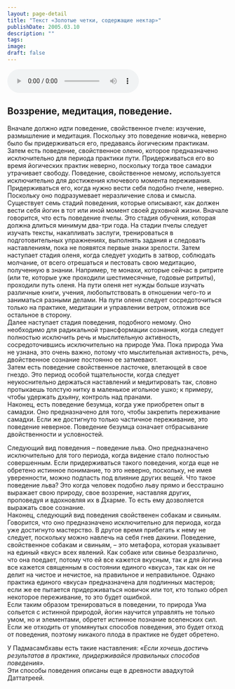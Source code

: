 ```yaml
---
layout: page-detail
title: "Текст «Золотые четки, содержащие нектар»"
publishDate: 2005.03.10
description: ""
tags:
image:
draft: false
---
```


<audio title="2005.03.10 - Текст «Золотые четки, содержащие нектар».mp3" src="https://filer-api.advayta.org/v1.0/public/files/75690" controls=""></audio>

## **Воззрение, медитация, поведение.**
 Вначале должно идти поведение, свойственное пчеле: изучение, размышление и медитация. Поскольку это поведение новичка, неверно было бы придерживаться его, предаваясь йогическим практикам. Затем есть поведение, свойственное оленю, которое предназначено исключительно для периода практики пути. Придерживаться его во время йогических практик неверно, поскольку тогда твое самадхи утрачивает свободу. Поведение, свойственное немому, используется исключительно для достижения ключевого момента переживания. Придерживаться его, когда нужно вести себя подобно пчеле, неверно. Поскольку оно подразумевает неразличение слова и смысла.   
 Существует семь стадий поведения, которые описывают, как должен вести себя йогин в тот или иной момент своей духовной жизни. Вначале говорится, что есть поведение пчелы. Это стадия обучения, которая должна длиться минимум два-три года. На стадии пчелы следует изучать тексты, накапливать заслуги, тренироваться в подготовительных упражнениях, выполнять задания и следовать наставлениям, пока не появятся первые знаки зрелости. Затем наступает стадия оленя, когда следует уходить в затвор, соблюдать молчание, от всего отрешаться и пестовать свою медитацию, полученную в знании. Например, те монахи, которые сейчас в ритрите (или те, которые уже проходили шестимесячные, годовые ритриты), проходили путь оленя. На пути оленя нет нужды больше изучать различные книги, учения, любопытствовать в отношении чего-то и заниматься разными делами. На пути оленя следует сосредоточиться только на практике, медитации и управлении ветром, отложив все остальное в сторону.   
 Далее наступает стадия поведения, подобного немому. Оно необходимо для радикальной трансформации сознания, когда следует полностью исключить речь и мыслительную активность, сосредоточившись исключительно на природе Ума. Пока природа Ума не узнана, это очень важно, потому что мыслительная активность, речь, двойственное сознание постоянно ее затмевают.   
 Затем есть поведение свойственное ласточке, влетающей в свое гнездо. Это период особой тщательности, когда следует неукоснительно держаться наставлений и медитировать так, словно протыкаешь толстую нитку в маленькое игольное ушко; к примеру, чтобы удержать дхьяну, контроль над пранами.   
 Наконец, есть поведение безумца, когда уже приобретен опыт в самадхи. Оно предназначено для того, чтобы закрепить переживание самадхи. Если же достигнуто только частичное переживание, это поведение неверное. Поведение безумца означает отбрасывание двойственности и условностей.   
  
 Следующий вид поведения – поведение льва. Оно предназначено исключительно для того периода, когда видение стало полностью совершенным. Если придерживаться такого поведения, когда еще не обретено истинное понимание, то это неверно, поскольку, не имея уверенности, можно подпасть под влияние других вещей. Что такое поведение льва? Это когда человек подобно льву прямо и бесстрашно выражает свою природу, свое воззрение, наставляя других, проповедуя и вдохновляя их в Дхарме. То есть ему дозволяется выражать свое сознание.   
 Наконец, следующий вид поведения свойственен собакам и свиньям. Говорится, что оно предназначено исключительно для периода, когда уже достигнуто мастерство. В другое время прибегать к нему не следует, поскольку можно навлечь на себя гнев дакини. Поведение, свойственное собакам и свиньям, – это метафора, которая указывает на единый «вкус» всех явлений. Как собаке или свинье безразлично, что она поедает, потому что ей все кажется вкусным, так и для йогина все кажется священным в состоянии единого «вкуса», так как он не делит на чистое и нечистое, на правильное и неправильное. Однако практика единого «вкуса» предназначена для подлинных мастеров; если же ее пытается придерживаться новичок или тот, кто только обрел некоторое переживание, то это будет ошибкой.   
 Если таким образом тренироваться в поведении, то природа Ума сольется с истинной природой, йогин научится управлять не только умом, но и элементами, обретет истинное познание вселенских сил. Если же отходить от упомянутых способов поведения, это будет отход от поведения, поэтому никакого плода в практике не будет обретено.   
  
 У Падмасамбхавы есть такие наставления: _«Если хочешь достичь результатов в практике, придерживайся правильных способов поведения»._   
 Эти способы поведения описаны еще в древности авадхутой Даттатреей.   
  
  
